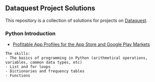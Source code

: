 ## Dataquest Project Solutions

This repository is a collection of solutions for projects on [Dataquest](https://app.dataquest.io/).

### Python Introduction
 - [Profitable App Profiles for the App Store and Google Play Markets](https://github.com/mariastratulat/dataquest/blob/master/Profitable%20App%20Profiles%20for%20the%20App%20Store%20and%20Google%20Play%20Markets.ipynb)
```
The skills:
- The basics of programming in Python (arithmetical operations, variables, common data types, etc)
- List and for loops
- Dictionaries and frequency tables
- Functions
  ```
